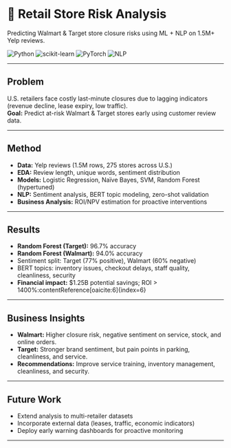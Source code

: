 # 🏬 Retail Store Risk Analysis  

Predicting Walmart & Target store closure risks using ML + NLP on 1.5M+ Yelp reviews.  

![Python](https://img.shields.io/badge/Python-3776AB?style=for-the-badge&logo=python&logoColor=white) 
![scikit-learn](https://img.shields.io/badge/Scikit--learn-F7931E?style=for-the-badge&logo=scikit-learn&logoColor=white) 
![PyTorch](https://img.shields.io/badge/PyTorch-EE4C2C?style=for-the-badge&logo=pytorch&logoColor=white) 
![NLP](https://img.shields.io/badge/NLP-Modeling-00A591?style=for-the-badge)

---

## Problem  
U.S. retailers face costly last-minute closures due to lagging indicators (revenue decline, lease expiry, low traffic).  
**Goal:** Predict at-risk Walmart & Target stores early using customer review data.

---

## Method  
- **Data:** Yelp reviews (1.5M rows, 275 stores across U.S.)  
- **EDA:** Review length, unique words, sentiment distribution  
- **Models:** Logistic Regression, Naïve Bayes, SVM, Random Forest (hypertuned)  
- **NLP:** Sentiment analysis, BERT topic modeling, zero-shot validation  
- **Business Analysis:** ROI/NPV estimation for proactive interventions  

---

## Results  
- **Random Forest (Target):** 96.7% accuracy  
- **Random Forest (Walmart):** 94.0% accuracy  
- Sentiment split: Target (77% positive), Walmart (60% negative)  
- BERT topics: inventory issues, checkout delays, staff quality, cleanliness, security  
- **Financial impact:** $1.25B potential savings; ROI > 1400%:contentReference[oaicite:6]{index=6}  

---

## Business Insights  
- **Walmart:** Higher closure risk, negative sentiment on service, stock, and online orders.  
- **Target:** Stronger brand sentiment, but pain points in parking, cleanliness, and service.  
- **Recommendations:** Improve service training, inventory management, cleanliness, and security.  

---

## Future Work  
- Extend analysis to multi-retailer datasets  
- Incorporate external data (leases, traffic, economic indicators)  
- Deploy early warning dashboards for proactive monitoring  

---

